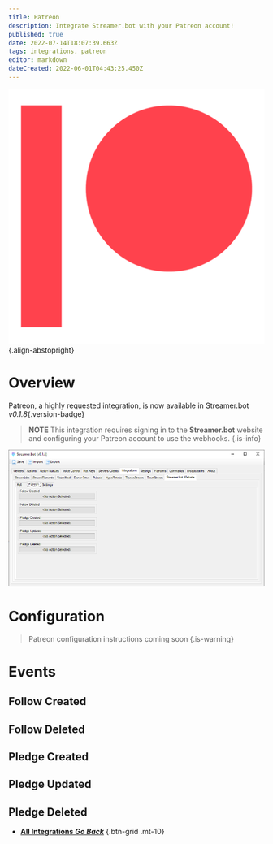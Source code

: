 ```yaml
---
title: Patreon
description: Integrate Streamer.bot with your Patreon account!
published: true
date: 2022-07-14T18:07:39.663Z
tags: integrations, patreon
editor: markdown
dateCreated: 2022-06-01T04:43:25.450Z
---
```



![digital-patreon-logo_coral.png](/digital-patreon-logo_coral.png){.align-abstopright}

# Overview

Patreon, a highly requested integration, is now available in Streamer.bot *v0.1.8*{.version-badge}

> **NOTE**
> This integration requires signing in to the **Streamer.bot** website and configuring your Patreon account to use the webhooks.
{.is-info}

![patreon-integration.png](/patreon-integration.png)

# Configuration

> Patreon configuration instructions coming soon
{.is-warning}

# Events

## Follow Created

## Follow Deleted

## Pledge Created

## Pledge Updated

## Pledge Deleted


- [<i class="mdi mdi-chevron-left"></i> **All Integrations *Go Back***](/en/Integrations)
{.btn-grid .mt-10}